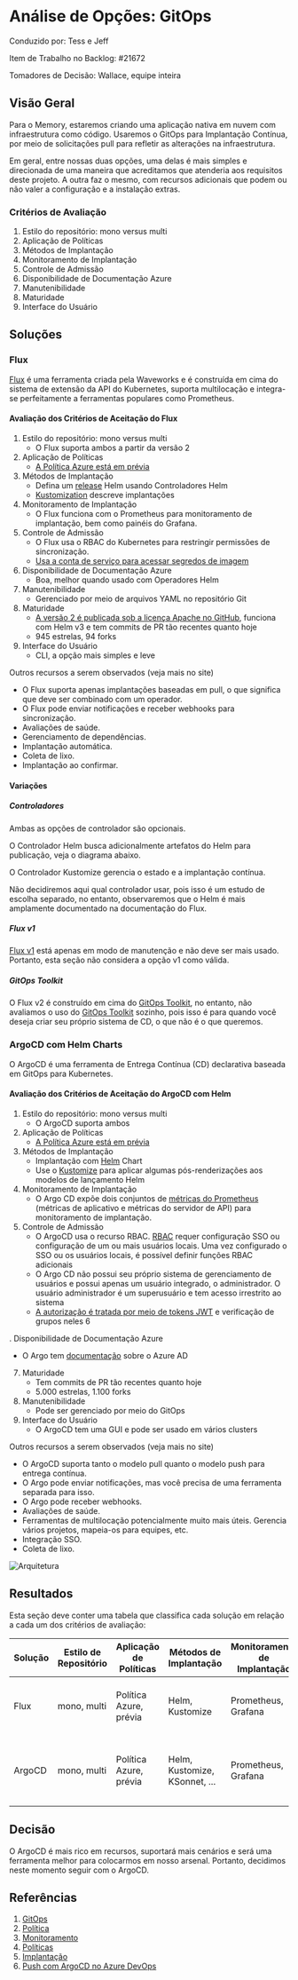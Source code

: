 # Análise de Opções: GitOps

Conduzido por: Tess e Jeff

Item de Trabalho no Backlog: #21672

Tomadores de Decisão: Wallace, equipe inteira

## Visão Geral

Para o Memory, estaremos criando uma aplicação nativa em nuvem com infraestrutura como código.
Usaremos o GitOps para Implantação Contínua, por meio de solicitações pull para refletir as alterações na infraestrutura.

Em geral, entre nossas duas opções, uma delas é mais simples e direcionada de uma maneira que acreditamos que atenderia aos requisitos deste projeto.
A outra faz o mesmo, com recursos adicionais que podem ou não valer a configuração e a instalação extras.

### Critérios de Avaliação

1. Estilo do repositório: mono versus multi
2. Aplicação de Políticas
3. Métodos de Implantação
4. Monitoramento de Implantação
5. Controle de Admissão
6. Disponibilidade de Documentação Azure
7. Manutenibilidade
8. Maturidade
9. Interface do Usuário

## Soluções

### Flux

[Flux](https://toolkit.fluxcd.io/) é uma ferramenta criada pela Waveworks e é construída em cima do sistema de extensão da API do Kubernetes, suporta multilocação e integra-se perfeitamente a ferramentas populares como Prometheus.

#### Avaliação dos Critérios de Aceitação do Flux

1. Estilo do repositório: mono versus multi
   - O Flux suporta ambos a partir da versão 2
2. Aplicação de Políticas
   - [A Política Azure está em prévia](https://learn.microsoft.com/en-us/azure/azure-arc/kubernetes/use-azure-policy)
3. Métodos de Implantação
   - Defina um [release](https://toolkit.fluxcd.io/guides/helmreleases/) Helm usando Controladores Helm
   - [Kustomization](https://toolkit.fluxcd.io/get-started/#deploy-podinfo-application) descreve implantações
4. Monitoramento de Implantação
   - O Flux funciona com o Prometheus para monitoramento de implantação, bem como painéis do Grafana.
5. Controle de Admissão
   - O Flux usa o RBAC do Kubernetes para restringir permissões de sincronização.
   - [Usa a conta de serviço para acessar segredos de imagem](https://docs.fluxcd.io/en/1.21.1/faq/#how-do-i-give-flux-access-to-an-image-registry)
6. Disponibilidade de Documentação Azure
   - Boa, melhor quando usado com Operadores Helm
7. Manutenibilidade
   - Gerenciado por meio de arquivos YAML no repositório Git
8. Maturidade
   - [A versão 2 é publicada sob a licença Apache no GitHub](https://github.com/fluxcd/flux2), funciona com Helm v3 e tem commits de PR tão recentes quanto hoje
   - 945 estrelas, 94 forks
9. Interface do Usuário
   - CLI, a opção mais simples e leve

Outros recursos a serem observados (veja mais no site)

- O Flux suporta apenas implantações baseadas em pull, o que significa que deve ser combinado com um operador.
- O Flux pode enviar notificações e receber webhooks para sincronização.
- Avaliações de saúde.
- Gerenciamento de dependências.
- Implantação automática.
- Coleta de lixo.
- Implantação ao confirmar.

#### Variações

##### Controladores

Ambas as opções de controlador são opcionais.

O Controlador Helm busca adicionalmente artefatos do Helm para publicação, veja o diagrama abaixo.

O Controlador Kustomize gerencia o estado e a implantação contínua.

Não decidiremos aqui qual controlador usar, pois isso é um estudo de escolha separado, no entanto, observaremos que o Helm é mais amplamente documentado na documentação do Flux.

##### Flux v1

[Flux v1](https://github.com/fluxcd/flux) está apenas em modo de manutenção e não deve ser mais usado.
Portanto, esta seção não considera a opção v1 como válida.

##### GitOps Toolkit

O Flux v2 é construído em cima do [GitOps Toolkit](https://toolkit.fluxcd.io/components/), no entanto, não avaliamos o uso do [GitOps Toolkit](https://toolkit.fluxcd.io/components/) sozinho, pois isso é para quando você deseja criar seu próprio sistema de CD, o que não é o que queremos.

### ArgoCD com Helm Charts

O ArgoCD é uma ferramenta de Entrega Contínua (CD) declarativa baseada em GitOps para Kubernetes.

#### Avaliação dos Critérios de Aceitação do ArgoCD com Helm

1. Estilo do repositório: mono versus multi
   - O ArgoCD suporta ambos
2. Aplicação de Políticas
   - [A Política Azure está em prévia](https://learn.microsoft.com/en-us/azure/azure-arc/kubernetes/use-azure-policy)
3. Métodos de Implantação
   - Implantação com [Helm](https://argo-cd.readthedocs.io/en/stable/user-guide/helm/) Chart
   - Use o [Kustomize](https://argo-cd.readthedocs.io/en/stable/user-guide/kustomize/) para aplicar algumas pós-renderizações aos modelos de lançamento Helm
4. Monitoramento de Implantação
   - O Argo CD expõe dois conjuntos de [métricas do Prometheus](https://argo-cd.readthedocs.io/en/stable/operator-manual/metrics/) (métricas de aplicativo e métricas do servidor de API) para monitoramento de implantação.
5. Controle de Admissão
   - O ArgoCD usa o recurso RBAC.
     [RBAC](https://argo-cd.readthedocs.io/en/stable/operator-manual/rbac/) requer configuração SSO ou configuração de um ou mais usuários locais.
     Uma vez configurado o SSO ou os usuários locais, é possível definir funções RBAC adicionais
   - O Argo CD não possui seu próprio sistema de gerenciamento de usuários e possui apenas um usuário integrado, o administrador.
     O usuário administrador é um superusuário e tem acesso irrestrito ao sistema
   - [A autorização é tratada por meio de tokens JWT](https://argo-cd.readthedocs.io/en/stable/operator-manual/security/#authentication) e verificação de grupos neles
6

. Disponibilidade de Documentação Azure
   - O Argo tem [documentação](https://argo-cd.readthedocs.io/en/stable/operator-manual/user-management/microsoft/) sobre o Azure AD
7. Maturidade
   - Tem commits de PR tão recentes quanto hoje
   - 5.000 estrelas, 1.100 forks
8. Manutenibilidade
   - Pode ser gerenciado por meio do GitOps
9. Interface do Usuário
   - O ArgoCD tem uma GUI e pode ser usado em vários clusters

Outros recursos a serem observados (veja mais no site)

- O ArgoCD suporta tanto o modelo pull quanto o modelo push para entrega contínua.
- O Argo pode enviar notificações, mas você precisa de uma ferramenta separada para isso.
- O Argo pode receber webhooks.
- Avaliações de saúde.
- Ferramentas de multilocação potencialmente muito mais úteis.
  Gerencia vários projetos, mapeia-os para equipes, etc.
- Integração SSO.
- Coleta de lixo.

![Arquitetura](https://argo-cd.readthedocs.io/en/stable/assets/argocd_architecture.png)

## Resultados

Esta seção deve conter uma tabela que classifica cada solução em relação a cada um dos critérios de avaliação:

| Solução | Estilo de Repositório | Aplicação de Políticas    | Métodos de Implantação            | Monitoramento de Implantação | Controle de Admissão | Documentação Azure              | Manutenibilidade        | Maturidade                                  | Interface do Usuário            |
|----------|-----------------------------|-----------------------------------|----------------------------------|-----------------------------|------------------|----------------------------------|----------------------------|-------------------------------------------|----------------------------------------|
| Flux     | mono, multi               | Política Azure, prévia     | Helm, Kustomize               | Prometheus, Grafana   | RBAC              | Sim, na Azure               | YAML no repositório Git    | 945 estrelas, 94 forks, atualmente mantido | CLI                                           |
| ArgoCD   | mono, multi               | Política Azure, prévia     | Helm, Kustomize, KSonnet, ... | Prometheus, Grafana   | RBAC              | Apenas em seus próprios docs | Manifestos no repositório Git | 5.000 estrelas, 1.100 forks                  | GUI, vários clusters na mesma GUI |

## Decisão

O ArgoCD é mais rico em recursos, suportará mais cenários e será uma ferramenta melhor para colocarmos em nosso arsenal.
Portanto, decidimos neste momento seguir com o ArgoCD.

## Referências

1. [GitOps](https://www.gitops.tech/#:~:text=What%20is%20GitOps?%20GitOps%20is%20a%20way%20of,familiar%20with,%20including%20Git%20and%20Continuous%20Deployment%20tools.)
2. [Política](https://learn.microsoft.com/en-us/azure/azure-arc/kubernetes/use-azure-policy)
3. [Monitoramento](https://learn.microsoft.com/en-us/azure/azure-monitor/insights/container-insights-onboard)
4. [Políticas](https://learn.microsoft.com/en-us/azure/governance/policy/concepts/policy-for-kubernetes)
5. [Implantação](https://learn.microsoft.com/en-us/azure/azure-arc/kubernetes/use-gitops-with-helm)
6. [Push com ArgoCD no Azure DevOps](https://www.linkedin.com/pulse/azure-devops-gitops-aks-argocd-ajay-vikram-singh?articleId=6677601917633355776)
